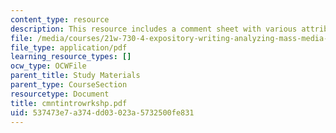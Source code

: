 ```yaml
---
content_type: resource
description: This resource includes a comment sheet with various attributes.
file: /media/courses/21w-730-4-expository-writing-analyzing-mass-media-spring-2001/537473e7a374dd03023a5732500fe831_cmntintrowrkshp.pdf
file_type: application/pdf
learning_resource_types: []
ocw_type: OCWFile
parent_title: Study Materials
parent_type: CourseSection
resourcetype: Document
title: cmntintrowrkshp.pdf
uid: 537473e7-a374-dd03-023a-5732500fe831
---
```

